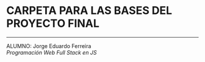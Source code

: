# CARPETA PARA LAS BASES DEL PROYECTO FINAL
---
ALUMNO: Jorge Eduardo Ferreira \
*Programación Web Full Stack en JS*
